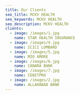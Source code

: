 ```yaml
---
title: Our Clients
seo_title: MCKV HEALTH
seo_keywords: MCKV HEALTH
seo_description: MCKV HEALTH
clients:
  - image: /images/1.jpg
    name: STAR HEALTH INSURANCE
  - image: /images/4.jpg
    name: ICICI LOMBARD
  - image: /images/5.jpg
    name: MIO AMORE
  - image: /images/6.jpg
    name: CANARA BANK
  - image: /images/7.jpg
    name: CENITPRO
  - image: /images/2.jpg
    name: ALLAHABAD BANK
---
```


